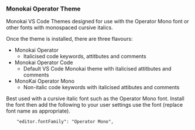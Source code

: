 ### Monokai Operator Theme
Monokai VS Code Themes designed for use with the Operator Mono font or other fonts with monospaced cursive italics.

Once the theme is installed, there are three flavours:

* Monokai Operator
    * Italicised code keywords, attitbutes and comments
* Monokai Operator Code
    * Default VS Code Monokai theme with italicised attitbutes and comments
* MonoKai Operator Mono
    * Non-italic code keywords with italicised attibutes and comments

Best used with a cursive italic font such as the Operator Mono font. Install the font then add the following to your user settings use the font (replace font name as appropriate).

```
    "editor.fontFamily": "Operator Mono",
```
